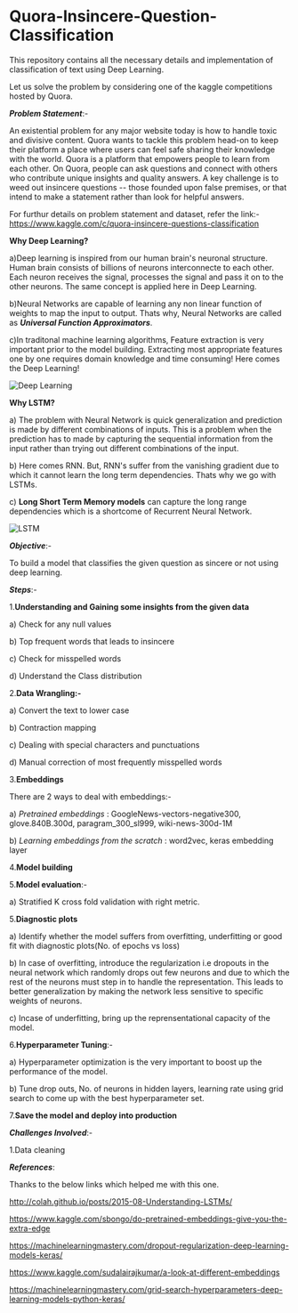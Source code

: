 # Quora-Insincere-Question-Classification

This repository contains all the necessary details and implementation of classification of text using Deep Learning.

Let us solve the problem by considering one of the kaggle competitions hosted by Quora.

_**Problem Statement**_:-

An existential problem for any major website today is how to handle toxic and divisive content. Quora wants to tackle this problem head-on to keep their platform a place where users can feel safe sharing their knowledge with the world. Quora is a platform that empowers people to learn from each other. On Quora, people can ask questions and connect with others who contribute unique insights and quality answers. A key challenge is to weed out insincere questions -- those founded upon false premises, or that intend to make a statement rather than look for helpful answers. 

For furthur details on problem statement and dataset, refer the link:-https://www.kaggle.com/c/quora-insincere-questions-classification

**Why Deep Learning?**

a)Deep learning is inspired from our human brain's neuronal structure. Human brain consists of billions of neurons interconnecte to each other. Each neuron receives the signal, processes the signal and pass it on to the other neurons. The same concept is applied here in Deep Learning.

b)Neural Networks are capable of learning any non linear function of weights to map the input to output. Thats why, Neural Networks are called as _**Universal Function Approximators**_. 

c)In traditonal machine learning algorithms, Feature extraction is very important prior to the model building. Extracting most appropriate features one by one requires domain knowledge and time consuming! Here comes the Deep Learning! 

![Deep Learning](https://cdn-images-1.medium.com/max/1600/1*ZX05x1xYgaVoa4Vn2kKS9g.png)

**Why LSTM?**

a) The problem with Neural Network is quick generalization and prediction is made by different combinations of inputs. This is a problem 
when the prediction has to made by capturing the sequential information from the input rather than trying out different combinations of the input. 

b) Here comes RNN. But, RNN's suffer from the vanishing gradient due to which it cannot learn the long term dependencies. Thats why we go with LSTMs.

c) __Long Short Term Memory models__ can capture the long range dependencies which is a shortcome of Recurrent Neural Network.

![LSTM](https://www.altumintelligence.com/altum-site/altum-intelligence/public/assets/time-series-prediction-using-lstm-deep-neural-networks/lstm_cell.png)

_**Objective**_:-

To build a model that classifies the given question as sincere or not using deep learning.

_**Steps**_:-

1.**Understanding and Gaining some insights from the given data**

a) Check for any null values

b) Top frequent words that leads to insincere

c) Check for misspelled words

d) Understand the Class distribution

2.**Data Wrangling:-** 

a) Convert the text to lower case

b) Contraction mapping

c) Dealing with special characters and punctuations

d) Manual correction of most frequently misspelled words

3.**Embeddings** 

There are 2 ways to deal with embeddings:-

a) _Pretrained embeddings_ : GoogleNews-vectors-negative300, glove.840B.300d, paragram_300_sl999, wiki-news-300d-1M 

b) _Learning embeddings from the scratch_ : word2vec, keras embedding layer

4.**Model building**

5.**Model evaluation**:-

a) Stratified K cross fold validation with right metric. 

5.**Diagnostic plots**

a) Identify whether the model suffers from overfitting, underfitting or good fit with diagnostic plots(No. of epochs vs loss)

b) In case of overfitting, introduce the regularization i.e dropouts in the neural network which randomly drops out few neurons and due to which the rest of the neurons must step in to handle the representation. This leads to better generalization by making the network less sensitive to specific weights of neurons.

c) Incase of underfitting, bring up the reprensentational capacity of the model.

6.**Hyperparameter Tuning**:-

a) Hyperparameter optimization is the very important to boost up the performance of the model.

b) Tune drop outs, No. of neurons in hidden layers, learning rate using grid search to come up with the best hyperparameter set.

7.**Save the model and deploy into production** 

_**Challenges Involved**_:-

1.Data cleaning

_**References**_:

Thanks to the below links which helped me with this one.

http://colah.github.io/posts/2015-08-Understanding-LSTMs/

https://www.kaggle.com/sbongo/do-pretrained-embeddings-give-you-the-extra-edge

https://machinelearningmastery.com/dropout-regularization-deep-learning-models-keras/

https://www.kaggle.com/sudalairajkumar/a-look-at-different-embeddings

https://machinelearningmastery.com/grid-search-hyperparameters-deep-learning-models-python-keras/






